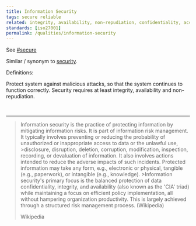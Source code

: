 ```yaml
---
title: Information Security
tags: secure reliable
related: integrity, availability, non-repudiation, confidentiality, accountability, authenticity, resistance, cyber-security
standards: [iso27001]
permalink: /qualities/information-security
---
```


See [#secure](/tag-secure)

Similar / synonym to [security](/qualities/security).

Definitions:

<div class="arc42-help">

Protect system against malicious attacks, so that the system continues to function correctly. 
Security requires at least integrity, availability and non-repudiation.

</div><br>

<hr class="with-no-margin"/>

>Information security is the practice of protecting information by mitigating information risks. 
>It is part of information risk management. 
>It typically involves preventing or reducing the probability of unauthorized or inappropriate access to data or the unlawful use, >disclosure, disruption, deletion, corruption, modification, inspection, recording, or devaluation of information. 
>It also involves actions intended to reduce the adverse impacts of such incidents. 
>Protected information may take any form, e.g., electronic or physical, tangible (e.g., paperwork), or intangible (e.g., knowledge). >Information security's primary focus is the balanced protection of data confidentiality, integrity, and availability (also known as the 'CIA' triad) while maintaining a focus on efficient policy implementation, all without hampering organization productivity. 
>This is largely achieved through a structured risk management process. (Wikipedia)
>
>Wikipedia
